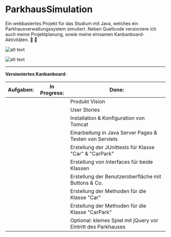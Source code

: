 # ParkhausSimulation

Ein webbasiertes Projekt für das Studium mit Java, welches ein Parkhausverwaltungssystem simuliert. Neben Quellcode versioniere ich auch meine Projektplanung, sowie meine einsamen Kanbanboard-Aktivitäten. :frog: :tulip:

![alt text](https://s20.directupload.net/images/210711/ltcupaz6.jpg) 

![alt text](https://s20.directupload.net/images/210711/6xeggnmc.jpg) 

-------------------------------------------------------------------------------------------------------------------

**Versioniertes Kanbanboard:**

<table> 
  <thead>
    <tr>
      <th>Aufgaben:</th>
      <th>In Progress:</th>
      <th>Done:</th>
    </tr>
  </thead>
  <tbody>
    <tr>
      <td></td>
      <td></td>
      <td>Produkt Vision</td>
    </tr>
    <tr>
      <td></td>
      <td></td>
      <td>User Stories</td>
    </tr>
    <tr>
      <td></td>
      <td></td>
      <td>Installation & Konfiguration von Tomcat</td>
    </tr>
    <tr>
      <td></td>
      <td></td>
      <td>Einarbeitung in Java Server Pages & Testen von Servlets</td>
    </tr>
    <tr>
      <td></td>
      <td></td>
      <td>Erstellung der JUnittests für Klasse "Car" & "CarPark"</td>
    </tr>
    <tr>
      <td></td>
      <td></td>
      <td>Erstellung von Interfaces für beide Klassen</td>
    </tr>
    <tr>
      <td></td>
      <td></td>
      <td>Erstellung der Benutzeroberfläche mit Buttons & Co.</td>
    </tr>
    <tr>
      <td></td>
      <td></td>
      <td>Erstellung der Methoden für die Klasse "Car"</td>
    </tr>
    <tr>
      <td></td>
      <td></td>
      <td>Erstellung der Methoden für die Klasse "CarPark"</td>
    </tr>
    <tr>
      <td></td>
      <td></td>
      <td>Optional: kleines Spiel mit jQuery vor Eintritt des Parkhauses</td>
    </tr>
  </tbody>
</table>
